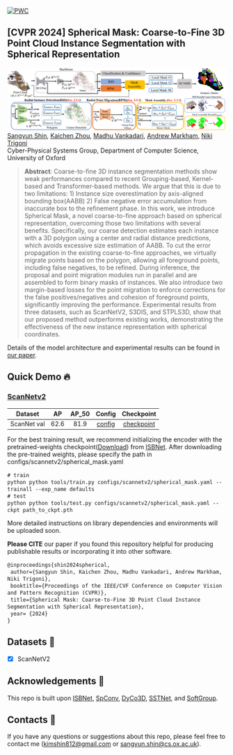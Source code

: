 [![PWC](https://img.shields.io/endpoint.svg?url=https://paperswithcode.com/badge/spherical-mask-coarse-to-fine-3d-point-cloud/3d-instance-segmentation-on-scannetv2)](https://paperswithcode.com/sota/3d-instance-segmentation-on-scannetv2?p=spherical-mask-coarse-to-fine-3d-point-cloud)

## [CVPR 2024] Spherical Mask: Coarse-to-Fine 3D Point Cloud Instance Segmentation with Spherical Representation 

<a href="https://arxiv.org/abs/2312.11269"><img src=docs/sph_mask.jpeg></a>
[Sangyun Shin](https://www.cs.ox.ac.uk/people/sangyun.shin/),
[Kaichen Zhou](https://www.cs.ox.ac.uk/people/kaichen.zhou/),
[Madhu Vankadari](https://madhubabuv.github.io/),
[Andrew Markham](https://www.cs.ox.ac.uk/people/andrew.markham/),
[Niki Trigoni](https://www.cs.ox.ac.uk/people/niki.trigoni/)<br>
Cyber-Physical Systems Group, Department of Computer Science, University of Oxford
> **Abstract**: 
Coarse-to-fine 3D instance segmentation methods show weak performances compared to recent Grouping-based, Kernel-based and Transformer-based methods. We argue that this is due to two limitations: 1) Instance size overestimation by axis-aligned bounding box(AABB) 2) False negative error accumulation from inaccurate box to the refinement phase. In this work, we introduce Spherical Mask, a novel coarse-to-fine approach based on spherical representation, overcoming those two limitations with several benefits. Specifically, our coarse detection estimates each instance with a 3D polygon using a center and radial distance predictions, which avoids excessive size estimation of AABB. To cut the error propagation in the existing coarse-to-fine approaches, we virtually migrate points based on the polygon, allowing all foreground points, including false negatives, to be refined. 
During inference, the proposal and point migration modules run in parallel and are assembled to form binary masks of instances. We also introduce two margin-based losses for the point migration to enforce corrections for the false positives/negatives and cohesion of foreground points, significantly improving the performance. Experimental results from three datasets, such as ScanNetV2, S3DIS, and STPLS3D, show that our proposed method outperforms existing works, demonstrating the effectiveness of the new instance representation with spherical coordinates.


Details of the model architecture and experimental results can be found in [our paper](https://arxiv.org/abs/2312.11269).

## Quick Demo :fire:

### [ScanNetv2](https://kaldir.vc.in.tum.de/scannet_benchmark/semantic_instance_3d?metric=ap)

| Dataset | AP | AP_50 | Config | Checkpoint
|:-:|:-:|:-:|:-:|:-:|
| ScanNet val | 62.6 | 81.9 | [config](configs/scannetv2/spherical_mask.yaml) | [checkpoint](https://drive.google.com/file/d/1WJtBr3nxaCaGCA_z1_dpu9bISnPAoxoL/view?usp=drive_link)

For the best training result, we recommend initializing the encoder with the pretrained-weights checkpoint([Download](https://drive.google.com/file/d/1TXGV-lVmmw94AJkqo6_Ms8wO5aVKhFdz/view?usp=drive_link)) from [ISBNet](https://arxiv.org/abs/2303.00246). 
After downloading the pre-trained weights, please specify the path in configs/scannetv2/spherical_mask.yaml
```shell
# train 
python python tools/train.py configs/scannetv2/spherical_mask.yaml --trainall --exp_name defaults
# test
python python tools/test.py configs/scannetv2/spherical_mask.yaml --ckpt path_to_ckpt.pth
```
More detailed instructions on library dependencies and environments will be uploaded soon.

**Please CITE** our paper if you found this repository helpful for producing publishable results or incorporating it into other software.
```bibtext
@inproceedings{shin2024spherical,
 author={Sangyun Shin, Kaichen Zhou, Madhu Vankadari, Andrew Markham, Niki Trigoni},
 booktitle={Proceedings of the IEEE/CVF Conference on Computer Vision and Pattern Recognition (CVPR)},
 title={Spherical Mask: Coarse-to-Fine 3D Point Cloud Instance Segmentation with Spherical Representation},
 year= {2024}
}
```

## Datasets :floppy_disk:

- [x] ScanNetV2

## Acknowledgements :clap:
This repo is built upon [ISBNet](https://github.com/VinAIResearch/ISBNet), [SpConv](https://github.com/traveller59/spconv), [DyCo3D](https://github.com/aim-uofa/DyCo3D), [SSTNet](https://github.com/Gorilla-Lab-SCUT/SSTNet), and [SoftGroup](https://github.com/thangvubk/SoftGroup). 

## Contacts :email:
If you have any questions or suggestions about this repo, please feel free to contact me (kimshin812@gmail.com or sangyun.shin@cs.ox.ac.uk).
